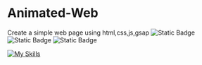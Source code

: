 # Animated-Web
Create a simple web page using html,css,js,gsap
<img alt="Static Badge" src="https://img.shields.io/badge/contributors">
<img alt="Static Badge" src="https://img.shields.io/badge/twitter">
<img alt="Static Badge" src="https://img.shields.io/badge/color-blue">




[![My Skills](https://skills.thijs.gg/icons?i=js,html,css,wasm)](https://skills.thijs.gg)
